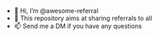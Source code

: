 - 👋 Hi, I’m @awesome-referral
- 🌱 This repository aims at sharing referrals to all
- 📫 Send me a DM if you have any questions


